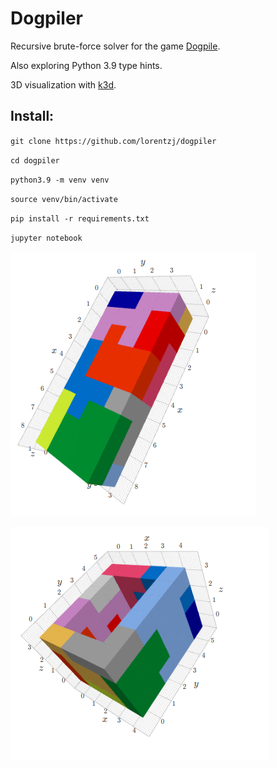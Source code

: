 # Dogpiler

Recursive brute-force solver for the game [Dogpile](https://www.brainwright.com/products/display/8310).

Also exploring Python 3.9 type hints.

3D visualization with [k3d](https://github.com/K3D-tools/K3D-jupyter).

## Install:

`git clone https://github.com/lorentzj/dogpiler`

`cd dogpiler`

`python3.9 -m venv venv`

`source venv/bin/activate`

`pip install -r requirements.txt`

`jupyter notebook`

![Screenshot](screenshots/s1.png)

![Screenshot](screenshots/s2.png)